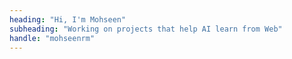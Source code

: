 ```yaml
---
heading: "Hi, I'm Mohseen"
subheading: "Working on projects that help AI learn from Web"
handle: "mohseenrm"
---
```

